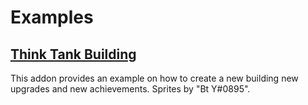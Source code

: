 # Examples

## [Think Tank Building](https://github.com/Cppkies-Team/examples/tree/master/ThinkTank)

This addon provides an example on how to create a new building new upgrades and new achievements<!--Also could use this as a minigame creation example-->. Sprites by "Bt Y#0895".

<!--
### [LumpExample](https://github.com/Cppkies-Team/examples/tree/master/LumpExample)

This addon provides an example of creating a new lump type.

### [BuffExample](https://github.com/Cppkies-Team/examples/tree/master/BuffExample)

This addon provides an example of creating a new buff type, and adding a buff type to golden cookies.

### [MinigameExample](https://github.com/Cppkies-Team/examples/tree/master/MinigameExample)

This addon provides an example of creating a new plant, a new soil, a new spell, and a new pantheon spirit.
-->
